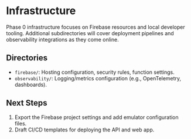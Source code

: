 # Infrastructure

Phase 0 infrastructure focuses on Firebase resources and local developer tooling. Additional subdirectories will cover deployment pipelines and observability integrations as they come online.

## Directories
- `firebase/`: Hosting configuration, security rules, function settings.
- `observability/`: Logging/metrics configuration (e.g., OpenTelemetry, dashboards).

## Next Steps
1. Export the Firebase project settings and add emulator configuration files.
2. Draft CI/CD templates for deploying the API and web app.
